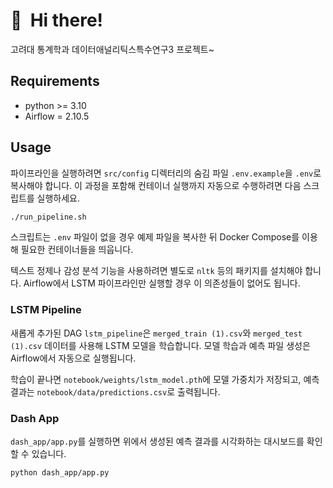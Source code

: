# 👋&nbsp; Hi there!

고려대 통계학과 데이터애널리틱스특수연구3 프로젝트~

## Requirements

- python >= 3.10
- Airflow = 2.10.5

## Usage
파이프라인을 실행하려면 <code>src/config</code> 디렉터리의 숨김 파일 <code>.env.example</code>을 <code>.env</code>로 복사해야 합니다. 이 과정을 포함해 컨테이너 실행까지 자동으로 수행하려면 다음 스크립트를 실행하세요.

```bash
./run_pipeline.sh
```

스크립트는 <code>.env</code> 파일이 없을 경우 예제 파일을 복사한 뒤 Docker Compose를 이용해 필요한 컨테이너들을 띄웁니다.

텍스트 정제나 감성 분석 기능을 사용하려면 별도로 <code>nltk</code> 등의 패키지를 설치해야 합니다. Airflow에서 LSTM 파이프라인만 실행할 경우 이 의존성들이 없어도 됩니다.



### LSTM Pipeline
새롭게 추가된 DAG `lstm_pipeline`은 `merged_train (1).csv`와 `merged_test (1).csv` 데이터를 사용해 LSTM 모델을 학습합니다. 모델 학습과 예측 파일 생성은 Airflow에서 자동으로 실행됩니다.

학습이 끝나면 `notebook/weights/lstm_model.pth`에 모델 가중치가 저장되고, 예측 결과는 `notebook/data/predictions.csv`로 출력됩니다.

### Dash App
`dash_app/app.py`를 실행하면 위에서 생성된 예측 결과를 시각화하는 대시보드를 확인할 수 있습니다.

```bash
python dash_app/app.py
```
